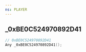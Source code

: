 ```yaml
---
ns: PLAYER
---
```

## _0xBE0C524970892D41

```c
// 0xBE0C524970892D41
Any _0xBE0C524970892D41();
```

